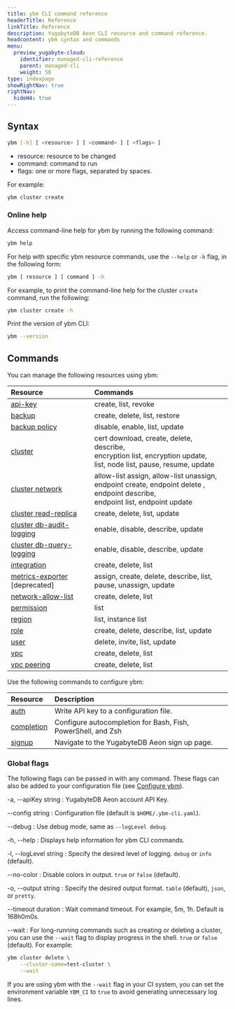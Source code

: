```yaml
---
title: ybm CLI command reference
headerTitle: Reference
linkTitle: Reference
description: YugabyteDB Aeon CLI resource and command reference.
headcontent: ybm syntax and commands
menu:
  preview_yugabyte-cloud:
    identifier: managed-cli-reference
    parent: managed-cli
    weight: 50
type: indexpage
showRightNav: true
rightNav:
  hideH4: true
---
```


## Syntax

```sh
ybm [-h] [ <resource> ] [ <command> ] [ <flags> ]
```

- resource: resource to be changed
- command: command to run
- flags: one or more flags, separated by spaces.

For example:

```sh
ybm cluster create
```

### Online help

Access command-line help for ybm by running the following command:

```sh
ybm help
```

For help with specific ybm resource commands, use the `--help` or `-h` flag, in the following form:

```sh
ybm [ resource ] [ command ] -h
```

For example, to print the command-line help for the cluster `create` command, run the following:

```sh
ybm cluster create -h
```

Print the version of ybm CLI:

```sh
ybm --version
```

## Commands

You can manage the following resources using ybm:

| Resource | Commands |
| :--- | :--- |
| [api-key](managed-cli-api-key/) | create, list, revoke |
| [backup](managed-cli-backup/) | create, delete, list, restore |
| [backup policy](managed-cli-backup-policy/) | disable, enable, list, update |
| [cluster](managed-cli-cluster/) | cert download, create, delete, describe,</br>encryption list, encryption update,</br>list, node list, pause, resume, update |
| [cluster network](managed-cli-network/) | allow-list assign, allow-list unassign,</br>endpoint create, endpoint delete , endpoint describe,</br>endpoint list, endpoint update |
| [cluster read-replica](managed-cli-read-replica/) | create, delete, list, update |
| [cluster db-audit-logging](managed-cli-db-audit-logging/) | enable, disable, describe, update |
| [cluster db-query-logging](managed-cli-db-query-logging/) | enable, disable, describe, update |
| [integration](managed-cli-integration/) | create, delete, list |
| [metrics-exporter](managed-cli-metrics-exporter/) [deprecated] | assign, create, delete, describe, list, pause, unassign, update |
| [network-allow-list](managed-cli-network-allow-list/) | create, delete, list |
| [permission](managed-cli-permission/) | list |
| [region](managed-cli-region/) | list, instance list |
| [role](managed-cli-role/) | create, delete, describe, list, update |
| [user](managed-cli-user/) | delete, invite, list, update |
| [vpc](managed-cli-vpc/) | create, delete, list |
| [vpc peering](managed-cli-peering/) | create, delete, list |

<!--
- [cdc-sink](managed-cli-cdc-sink/)
- [cdc-stream](managed-cli-cdc-stream/)
| [db-audit-logs-exporter](managed-cli-db-audit-logs-exporter/) | Assign, list, unassign, update | -->

Use the following commands to configure ybm:

| Resource | Description |
| :--- | :--- |
| [auth](managed-cli-auth/) | Write API key to a configuration file. |
| [completion](../managed-cli-overview/#autocompletion) | Configure autocompletion for Bash, Fish, PowerShell, and Zsh |
| [signup](../managed-cli-overview/#install-ybm) | Navigate to the YugabyteDB Aeon sign up page. |

### Global flags

The following flags can be passed in with any command. These flags can also be added to your configuration file (see [Configure ybm](../managed-cli-overview/#configure-ybm)).

-a, --apiKey string
: YugabyteDB Aeon account API Key.

--config string
: Configuration file (default is `$HOME/.ybm-cli.yaml`).

--debug
: Use debug mode, same as `--logLevel debug`.

-h, --help
: Displays help information for ybm CLI commands.

<!--
--host string
: Host address of YugabyteDB Aeon (this should always be cloud.yugabyte.com). -->

-l, --logLevel string
: Specify the desired level of logging. `debug` or `info` (default).

--no-color
: Disable colors in output. `true` or `false` (default).

-o, --output string
: Specify the desired output format. `table` (default), `json`, or `pretty`.

--timeout duration
: Wait command timeout. For example, 5m, 1h. Default is 168h0m0s.

--wait
: For long-running commands such as creating or deleting a cluster, you can use the `--wait` flag to display progress in the shell. `true` or `false` (default). For example:

```sh
ybm cluster delete \
    --cluster-name=test-cluster \
    --wait
```

If you are using ybm with the `--wait` flag in your CI system, you can set the environment variable `YBM_CI` to `true` to avoid generating unnecessary log lines.
